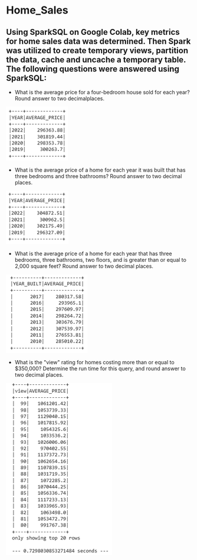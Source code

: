 # Home_Sales

## Using SparkSQL on Google Colab, key metrics for home sales data was determined. Then Spark was utilized to create temporary views, partition the data, cache and uncache a temporary table. The following questions were answered using SparkSQL:

- What is the average price for a four-bedroom house sold for each year? Round answer to two decimalplaces.

![Alt text](Images/avg%20price%204bdrm.png)

- What is the average price of a home for each year it was built that has three bedrooms and three bathrooms? Round answer to two decimal places.

![Alt text](Images/avg%20price%203bd_3ba.png)

- What is the average price of a home for each year that has three bedrooms, three bathrooms, two floors, and is greater than or equal to 2,000 square feet? Round answer to two decimal places. 

![Alt text](Images/avg%20price%203_3_2_2ksqft.png)

- What is the "view" rating for homes costing more than or equal to $350,000? Determine the run time for this query, and round answer to two decimal places. 

![Alt text](Images/view%20ratings_runtime.png)